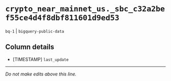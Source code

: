 # `crypto_near_mainnet_us._sbc_c32a2bef55ce4d4f8dbf811601d9ed53`
`bq-1` | `bigquery-public-data`

## Column details
* [TIMESTAMP] `last_update`

-------------------------------------------------------------------------------
*Do not make edits above this line.*
